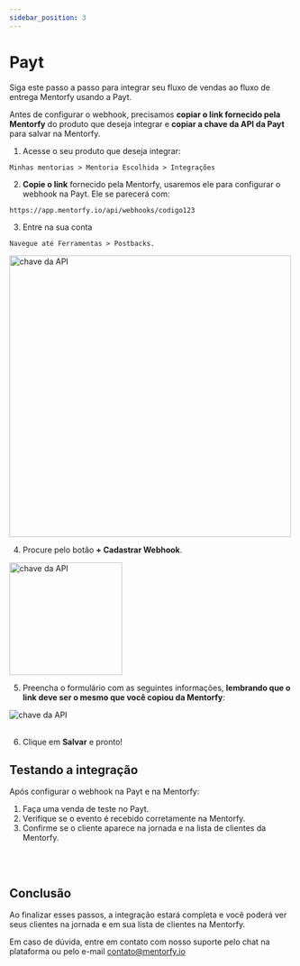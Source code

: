 ```yaml
---
sidebar_position: 3
---
```


# Payt

Siga este passo a passo para integrar seu fluxo de vendas ao fluxo de entrega Mentorfy usando a Payt.

Antes de configurar o webhook, precisamos **copiar o link fornecido pela Mentorfy** do produto que deseja integrar e **copiar a chave da API da Payt** para salvar na Mentorfy.

1. Acesse o seu produto que deseja integrar:
```
Minhas mentorias > Mentoria Escolhida > Integrações
```

2. **Copie o link** fornecido pela Mentorfy, usaremos ele para configurar o webhook na Payt. Ele se parecerá com:
```
https://app.mentorfy.io/api/webhooks/codigo123
```

3. Entre na sua conta
```
Navegue até Ferramentas > Postbacks.
```
<img src="/docs/img/payt_postbacks.jpg" height="500" alt="chave da API"  /> 
<br/>

4. Procure pelo botão **+ Cadastrar Webhook**.

<img src="/docs/img/payt_cadastrar.jpg" height="200" alt="chave da API" /> 
<br/>

5. Preencha o formulário com as seguintes informações, **lembrando que o link deve ser o mesmo que você copiou da Mentorfy**:

<img src="/docs/img/payt_form1.jpg" alt="chave da API" />
<br/>
<br/>

6. Clique em **Salvar** e pronto!

## Testando a integração

Após configurar o webhook na Payt e na Mentorfy:

1. Faça uma venda de teste no Payt.
2. Verifique se o evento é recebido corretamente na Mentorfy.
3. Confirme se o cliente aparece na jornada e na lista de clientes da Mentorfy.

<br/>
<br/>

## Conclusão

Ao finalizar esses passos, a integração estará completa e você poderá ver seus clientes na jornada e em sua lista de clientes na Mentorfy.

Em caso de dúvida, entre em contato com nosso suporte pelo chat na plataforma ou pelo e-mail contato@mentorfy.io